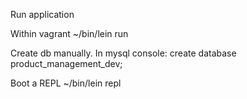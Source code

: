 Run application

Within vagrant
~/bin/lein run

Create db manually.
  In mysql console:
 create database product_management_dev;

Boot a REPL
~/bin/lein repl
